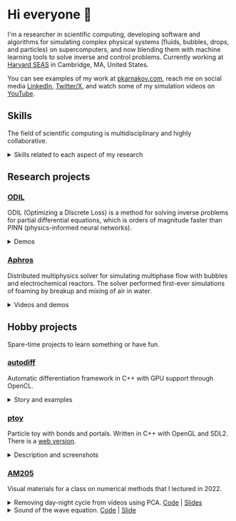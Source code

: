 # Hi everyone :wave:

I'm a researcher in scientific computing, developing software and algorithms for simulating complex
physical systems (fluids, bubbles, drops, and particles) on
supercomputers, and now blending them with machine learning tools to solve
inverse and control problems.
Currently working at [Harvard SEAS](https://cse-lab.seas.harvard.edu/people/petr-karnakov) in Cambridge, MA, United States.

You can see examples of my work at [pkarnakov.com](https://pkarnakov.com),
reach me on social media [LinkedIn](https://www.linkedin.com/in/pkarnakov), [Twitter/X](https://twitter.com/pkarnakov),
and watch some of my simulation videos on [YouTube](https://www.youtube.com/@pkarnakov/videos).

## Skills

The field of scientific computing is multidisciplinary and highly collaborative.

<details>
<summary>
Skills related to each aspect of my research
</summary>

* mathematical model (mechanics, calculus, differential equations)
* discretization (numerical methods, linear algebra)
* software implementation (C++, Python)
* high-performance computing (MPI, OpenMP, OpenCL, vectorization, x86 assembly)
* project tools (CMake, CI/CD, Docker)
* inverse and control problems (optimization, machine learning, TensorFlow, Bayesian inference)
* publishing and communication (LaTeX, scientific writing, oral presentation)
* visualization, slides, and demos (ParaView, Keynote, reveal.js, JavaScript, HTML)

I have collaborated with over 20 fellow researchers from several institutions around the globe (US, Switzerland, Germany, France, Russia)
and presented my work at 8 international conferences.
</details>

## Research projects

### [ODIL](https://github.com/cselab/odil)

ODIL (Optimizing a DIscrete Loss) is a method for solving inverse problems for partial differential equations,
which is orders of magnitude faster than PINN (physics-informed neural networks).

<details>
<summary>
Demos
</summary>

| Poisson | Wave | Heat |
|:---:|:---:|:---:|
| [<img src="https://pkarnakov.com/media/wasm_poisson.png" width=100>](https://pkarnakov.github.io/autodiff/demos/poisson.html) | [<img src="https://pkarnakov.com/media/wasm_wave.png" width=100>](https://pkarnakov.github.io/autodiff/demos/wave.html) | [<img src="https://pkarnakov.com/media/wasm_heat.png" width=100>](https://pkarnakov.github.io/autodiff/demos/heat.html) |
</details>

### [Aphros](https://github.com/cselab/aphros)

Distributed multiphysics solver for simulating multiphase flow with bubbles and electrochemical reactors.
The solver performed first-ever simulations of foaming by breakup and mixing of air in water.

<details>
<summary>
Videos and demos
</summary>

| <img src="http://pkarnakov.com/media/icon_youtube.png" width=16> Foaming | <img src="http://pkarnakov.com/media/icon_youtube.png" width=16> Electrolysis | Drops | Gallery |
|:---:|:---:|:---:|:---:|
| [<img src="https://pkarnakov.com/media/tile_waterfall.jpg" width=100>](https://www.youtube.com/watch?v=0Cj8pPYNJGY) | [<img src="https://pkarnakov.com/media/tile_reactor.jpg" width=100>](https://www.youtube.com/watch?v=Rm-xDGpIEJA) | [<img src="https://pkarnakov.com/media/wasm_hydro.png" width=100>](https://cselab.github.io/aphros/wasm/hydro.html) | [<img src="https://pkarnakov.com/media/wasm_gallery.png" width=100>](https://github.com/cselab/aphros/wiki/Aphros-Explorer) |
</details>

## Hobby projects

Spare-time projects to learn something or have fun.

### [autodiff](https://github.com/pkarnakov/autodiff)

Automatic differentiation framework in C++ with GPU support through OpenCL.

<details>
<summary>
Story and examples
</summary>
This project made me realize that some machine learning applications that would
normally rely on TensorFlow/JAX/PyTorch can actually be implemented in pure C++
from scratch in a reasonable amount of time (several days).
And for small problems on a CPU it also works 10x times faster
than the corresponding Python+TensorFlow implementation.
The ODIL demos above use this code to run in WebAssembly.
Examples of constructed computational graphs:

<img src="https://pkarnakov.github.io/autodiff/media/reverse_scal1.svg" height="150"><img src="https://pkarnakov.github.io/autodiff/media/poisson/poisson.svg" height="150">
</details>

### [ptoy](https://github.com/pkarnakov/ptoy)

Particle toy with bonds and portals. Written in C++ with OpenGL and SDL2. There is a <a href="https://pkarnakov.github.io/ptoy/ptoy.html">web version</a>.

<details>
<summary>
Description and screenshots
</summary>
You can connect particles to create ropes, run them through portals, and manipulate with the mouse.
The <tt>accel</tt> button couples the gravity vector with measurements from an accelerometer (if supported).

| Native | [Web](https://pkarnakov.github.io/ptoy/ptoy.html) |
|:---:|:---:|
|<img src="https://pkarnakov.github.io/ptoy/images/ptoy_native.png" height="120">|<img src="https://pkarnakov.github.io/ptoy/images/ptoy_web.png?1" height="120"> |
</details>

### [AM205](https://github.com/pkarnakov/am205#gallery)

Visual materials for a class on numerical methods that I lectured in 2022.

<details>
<summary>
Removing day-night cycle from videos using PCA. <a href="https://github.com/pkarnakov/am205/blob/main/media/unit2/media/pcavideo/pcavideo.py">Code</a> | <a href="https://pkarnakov.github.io/am205/slides/unit2/#/167">Slides</a>
</summary>

<a href="http://pkarnakov.github.io/am205/slides/unit2/media/pcavideo/pcavideo_paris.mp4"><img src="https://pkarnakov.github.io/am205/slides/unit2/media/pcavideo/pcavideo_paris.gif" height=100 alt="pcavideo_paris.mp4"></a>
<a href="http://pkarnakov.github.io/am205/slides/unit2/media/pcavideo/pcavideo_paris_first3.mp4"><img src="https://pkarnakov.github.io/am205/slides/unit2/media/pcavideo/pcavideo_paris_first3.gif" height=100 alt="pcavideo_paris_first3.mp4"></a>
<a href="http://pkarnakov.github.io/am205/slides/unit2/media/pcavideo/pcavideo_paris_zero3.mp4"><img src="https://pkarnakov.github.io/am205/slides/unit2/media/pcavideo/pcavideo_paris_zero3.gif" height=100 alt="pcavideo_paris_zero3.mp4"></a><br>
<a href="http://pkarnakov.github.io/am205/slides/unit2/media/pcavideo/pcavideo_vietnam.mp4"><img src="https://pkarnakov.github.io/am205/slides/unit2/media/pcavideo/pcavideo_vietnam.gif" height=100 alt="pcavideo_vietnam.mp4"></a>
<a href="http://pkarnakov.github.io/am205/slides/unit2/media/pcavideo/pcavideo_vietnam_first3.mp4"><img src="https://pkarnakov.github.io/am205/slides/unit2/media/pcavideo/pcavideo_vietnam_first3.gif" height=100 alt="pcavideo_vietnam_first3.mp4"></a>
<a href="http://pkarnakov.github.io/am205/slides/unit2/media/pcavideo/pcavideo_vietnam_zero3.mp4"><img src="https://pkarnakov.github.io/am205/slides/unit2/media/pcavideo/pcavideo_vietnam_zero3.gif" height=100 alt="pcavideo_vietnam_zero3.mp4"></a><br>
<a href="http://pkarnakov.github.io/am205/slides/unit2/media/pcavideo/pcavideo_sunrise.mp4"><img src="https://pkarnakov.github.io/am205/slides/unit2/media/pcavideo/pcavideo_sunrise.gif" height=100 alt="pcavideo_sunrise.mp4"></a>
<a href="http://pkarnakov.github.io/am205/slides/unit2/media/pcavideo/pcavideo_sunrise_first3.mp4"><img src="https://pkarnakov.github.io/am205/slides/unit2/media/pcavideo/pcavideo_sunrise_first3.gif" height=100 alt="pcavideo_sunrise_first3.mp4"></a>
<a href="http://pkarnakov.github.io/am205/slides/unit2/media/pcavideo/pcavideo_sunrise_zero3.mp4"><img src="https://pkarnakov.github.io/am205/slides/unit2/media/pcavideo/pcavideo_sunrise_zero3.gif" height=100 alt="pcavideo_sunrise_zero3.mp4"></a>
</details>

<details>
<summary>
Sound of the wave equation. <a href="https://github.com/pkarnakov/am205/blob/main/media/unit3/media/wave.py">Code</a> | <a href="https://pkarnakov.github.io/am205/slides/unit3/#/191">Slide</a>
</summary>

The forcing signal excites certain frequencies of an oscillator. Videos with (loud) sound:

| Forcing | Response |
|:---:|:---:|
| <a href="http://pkarnakov.github.io/am205/slides/unit3/media/wave_force.webm"><img src="https://pkarnakov.github.io/am205/slides/unit3/media/wave_force.gif" height=100 alt="wave_force.webm"></a> | <a href="http://pkarnakov.github.io/am205/slides/unit3/media/wave_signal.webm"><img src="https://pkarnakov.github.io/am205/slides/unit3/media/wave_signal.gif" height=100 alt="wave_signal.webm"></a> |
</details>
